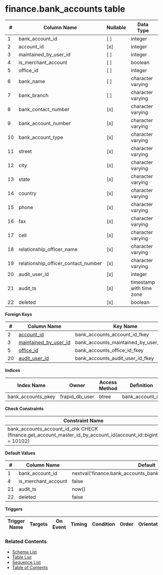 # finance.bank_accounts table



| # | Column Name | Nullable | Data Type | Max Length | Description |
| --- | --- | --- | --- | --- | --- |
| 1 | bank_account_id | [ ] | integer | 0 |  |
| 2 | account_id | [x] | integer | 0 |  |
| 3 | maintained_by_user_id | [ ] | integer | 0 |  |
| 4 | is_merchant_account | [ ] | boolean | 0 |  |
| 5 | office_id | [ ] | integer | 0 |  |
| 6 | bank_name | [ ] | character varying | 128 |  |
| 7 | bank_branch | [ ] | character varying | 128 |  |
| 8 | bank_contact_number | [x] | character varying | 128 |  |
| 9 | bank_account_number | [x] | character varying | 128 |  |
| 10 | bank_account_type | [x] | character varying | 128 |  |
| 11 | street | [x] | character varying | 50 |  |
| 12 | city | [x] | character varying | 50 |  |
| 13 | state | [x] | character varying | 50 |  |
| 14 | country | [x] | character varying | 50 |  |
| 15 | phone | [x] | character varying | 50 |  |
| 16 | fax | [x] | character varying | 50 |  |
| 17 | cell | [x] | character varying | 50 |  |
| 18 | relationship_officer_name | [x] | character varying | 128 |  |
| 19 | relationship_officer_contact_number | [x] | character varying | 128 |  |
| 20 | audit_user_id | [x] | integer | 0 |  |
| 21 | audit_ts | [x] | timestamp with time zone | 0 |  |
| 22 | deleted | [x] | boolean | 0 |  |



**Foreign Keys**

| # | Column Name | Key Name | References |
| --- | --- | --- | --- |
| 2 | [account_id](../finance/accounts.md) | bank_accounts_account_id_fkey | finance.accounts.account_id |
| 3 | [maintained_by_user_id](../account/users.md) | bank_accounts_maintained_by_user_id_fkey | account.users.user_id |
| 5 | [office_id](../core/offices.md) | bank_accounts_office_id_fkey | core.offices.office_id |
| 20 | [audit_user_id](../account/users.md) | bank_accounts_audit_user_id_fkey | account.users.user_id |



**Indices**

| Index Name | Owner | Access Method | Definition | Description |
| --- | --- | --- | --- | --- |
| bank_accounts_pkey | frapid_db_user | btree | bank_account_id |  |



**Check Constraints**

| Constraint Name | Description |
| --- | --- |
| bank_accounts_account_id_chk CHECK (finance.get_account_master_id_by_account_id(account_id::bigint) = 10102) |  |



**Default Values**

| # | Column Name | Default |
| --- | --- | --- |
| 1 | bank_account_id | nextval('finance.bank_accounts_bank_account_id_seq'::regclass) |
| 4 | is_merchant_account | false |
| 21 | audit_ts | now() |
| 22 | deleted | false |


**Triggers**

| Trigger Name | Targets | On Event | Timing | Condition | Order | Orientation | Description |
| --- | --- | --- | --- | --- | --- | --- | --- |


### Related Contents
* [Schema List](../../schemas.md)
* [Table List](../../tables.md)
* [Sequence List](../../sequences.md)
* [Table of Contents](../../README.md)
